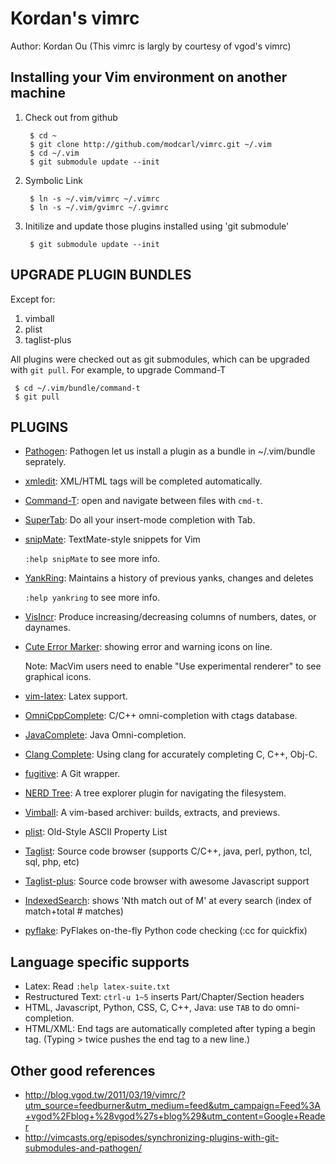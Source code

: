 Kordan's vimrc
==============
Author: Kordan Ou 
(This vimrc is largly by courtesy of vgod's vimrc)

Installing your Vim environment on another machine
--------------------------------------------------

1. Check out from github

        $ cd ~
        $ git clone http://github.com/modcarl/vimrc.git ~/.vim
        $ cd ~/.vim
        $ git submodule update --init

2. Symbolic Link

        $ ln -s ~/.vim/vimrc ~/.vimrc
        $ ln -s ~/.vim/gvimrc ~/.gvimrc

3. Initilize and update those plugins installed using 'git submodule'

        $ git submodule update --init
  
UPGRADE PLUGIN BUNDLES
----------------------

Except for:
1. vimball
2. plist
3. taglist-plus

All plugins were checked out as git submodules, 
which can be upgraded with `git pull`. For example, to upgrade Command-T 

     $ cd ~/.vim/bundle/command-t
     $ git pull


PLUGINS
-------

* [Pathogen](http://www.vim.org/scripts/script.php?script_id=2332): Pathogen let us install a plugin as a bundle in ~/.vim/bundle seprately.

* [xmledit](http://www.vim.org/scripts/script.php?script_id=301): XML/HTML tags will be completed automatically.

* [Command-T](https://github.com/wincent/Command-T): open and navigate between files with `cmd-t`.
  
* [SuperTab](http://www.vim.org/scripts/script.php?script_id=1643): Do all your insert-mode completion with Tab.

* [snipMate](http://www.vim.org/scripts/script.php?script_id=2540): TextMate-style snippets for Vim

  `:help snipMate` to see more info.

* [YankRing](http://www.vim.org/scripts/script.php?script_id=1234): Maintains a history of previous yanks, changes and deletes 
  
  `:help yankring` to see more info.

* [VisIncr](http://www.vim.org/scripts/script.php?script_id=670): Produce increasing/decreasing columns of numbers, dates, or daynames.
  
* [Cute Error Marker](http://www.vim.org/scripts/script.php?script_id=2653): showing error and warning icons on line.
  
   Note: MacVim users need to enable "Use experimental renderer" to see
   graphical icons.

* [vim-latex](http://vim-latex.sourceforge.net/): Latex support.

* [OmniCppComplete](http://www.vim.org/scripts/script.php?script_id=1520): C/C++ omni-completion with ctags database.

* [JavaComplete](http://www.vim.org/scripts/script.php?script_id=1785): Java Omni-completion.

* [Clang Complete](http://www.vim.org/scripts/script.php?script_id=3302): Using clang for accurately completing C, C++, Obj-C.

* [fugitive](http://www.vim.org/scripts/script.php?script_id=2975): A Git wrapper.

* [NERD Tree](http://www.vim.org/scripts/script.php?script_id=1658): A tree explorer plugin for navigating the filesystem.

* [Vimball](http://www.vim.org/scripts/script.php?script_id=1502): A vim-based archiver: builds, extracts, and previews.

* [plist](http://www.vim.org/scripts/script.php?script_id=1223): Old-Style ASCII Property List 

* [Taglist](http://www.vim.org/scripts/script.php?script_id=273): Source code browser (supports C/C++, java, perl, python, tcl, sql, php, etc) 

* [Taglist-plus](http://www.vim.org/scripts/script.php?script_id=3504): Source code browser with awesome Javascript support

* [IndexedSearch](http://www.vim.org/scripts/script.php?script_id=1682): shows 'Nth match out of M' at every search (index of match+total # matches) 

* [pyflake](http://www.vim.org/scripts/script.php?script_id=2441): PyFlakes on-the-fly Python code checking (:cc for quickfix)

Language specific supports
--------------------------

* Latex: Read `:help latex-suite.txt`
* Restructured Text: `ctrl-u 1~5` inserts Part/Chapter/Section headers
* HTML, Javascript, Python, CSS, C, C++, Java: use `TAB` to do omni-completion.
* HTML/XML: End tags are automatically completed after typing a begin tag. (Typing > twice pushes the end tag to a new line.)

Other good references
---------------------

* http://blog.vgod.tw/2011/03/19/vimrc/?utm_source=feedburner&utm_medium=feed&utm_campaign=Feed%3A+vgod%2Fblog+%28vgod%27s+blog%29&utm_content=Google+Reader
* http://vimcasts.org/episodes/synchronizing-plugins-with-git-submodules-and-pathogen/
